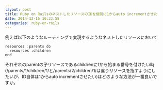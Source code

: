 ```yaml
---
layout: post
title: Ruby on RailsのネストしたリソースのIDを個別に1からauto incrementさせたい
date: 2014-12-16 10:33:58
categories: ruby-on-rails
---
```

<p>例えば以下のようなルーティングで実現するようなネストしたリソースにおいて</p>

```
resources :parents do
  resources :children
end
```

<p>それぞれのparentの子リソースであるchildrenに1から始まる番号を付けたい時(/parents/1/children/1/と/parents/2/children/1/は違うリソースを指すようにしたいが、ID自体は1からauto incrementさせたい)はどのような方法が一番良いですか。</p>
